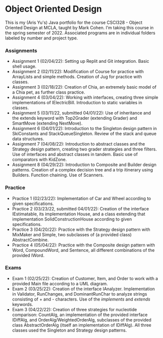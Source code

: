 # Object Oriented Design
This is my (Aris Yu's) Java portfolio for the course CSCI328 - Object Oriented Design at MCLA, taught by Mark Cohen. I'm taking this course in the spring semester of 2022. Associated programs are in individual folders labeled by number and project type. 
### Assignments
* Assignment 1 (02/04/22): Setting up Replit and Git integration. Basic shell usage.
* Assignment 2 (02/11/22): Modification of Course for practice with ArrayLists and simple methods. Creation of Jug for practice with classes.
* Assignment 3 (02/18/22): Creation of Chia, an extremely basic model of a Chia pet, as further class practice.
* Assignment 4 (03/04/22): Working with interfaces, creating three simple implementations of IElectricBill. Introduction to static variables in classes.
* Assignment 5 (03/11/22, submitted 04/01/22): Use of inheritance and the extends keyword with Top2Grader (extending Grader) and SmartMove (extending NextMove).
* Assignment 6 (04/01/22): Introduction to the Singleton design pattern in SkiConstants and StackQueueSingleton. Review of the stack and queue data structures.
* Assignment 7 (04/08/22): Introduction to abstract classes and the Strategy design pattern, creating two grader strategies and three filters. Use of interfaces and abstract classes in tandem. Basic use of comparators with KidZone.
* Assignment 8 (04/29/22): Introduction to Composite and Builder design patterns. Creation of a complex decision tree and a trip itinerary using Builders. Function chaining. Use of Scanners.
### Practice
* Practice 1 (02/23/22): Implementation of Car and Wheel according to given specifications.
* Practice 2 (03/23/22, submitted 04/01/22): Creation of the interface IEstimatable, its implementation House, and a class extending that implementation SolidConstructionHouse according to given specifications.
* Practice 3 (04/20/22): Practice with the Strategy design pattern with MixMaker and Simple, two subclasses of (a provided class) AbstractCombine.
* Practice 4 (05/04/22): Practice with the Composite design pattern with Word, CompoundWord, and Sentence, all different combinations of the provided IWord.
### Exams
* Exam 1 (02/25/22): Creation of Customer, Item, and Order to work with a provided Main file according to a UML diagram.
* Exam 2 (03/25/22): Creation of the interface IAnalyzer. Implementation in Validator, RunChanges, and DominantRunChar to analyze strings consisting of + and - characters. Use of the *implements* and *extends* keywords.
* Exam 3 (04/22/22): Creation of three strategies for nucleotide comparison: CountAlg, an implementation of the provided interface IDiffAlg, and OrderAlg/WeightedOrderAlg, subclasses of the provided class AbstractOrderAlg (itself an implementation of IDiffAlg). All three classes used the Singleton and Strategy design patterns.